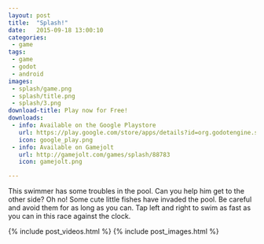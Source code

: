 ```yaml
---
layout: post
title:  "Splash!"
date:   2015-09-18 13:00:10
categories:
 - game
tags:
 - game
 - godot
 - android
images:
 - splash/game.png
 - splash/title.png
 - splash/3.png
download-title: Play now for Free!
downloads:
 - info: Available on the Google Playstore
   url: https://play.google.com/store/apps/details?id=org.godotengine.splash
   icon: google_play.png
 - info: Available on Gamejolt
   url: http://gamejolt.com/games/splash/88783
   icon: gamejolt.png

---
```


This swimmer has some troubles in the pool. Can you help him get to the other side?
Oh no! Some cute little fishes have invaded the pool. Be careful and avoid them for as long as you can.
Tap left and right to swim as fast as you can in this race against the clock.

<!--more-->

{% include post_videos.html %}
{% include post_images.html %}